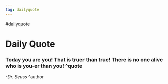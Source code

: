 ```yaml
---
tag: dailyquote
---
```


#dailyquote

# Daily Quote

### Today you are you! That is truer than true! There is no one alive who is you-er than you! ^quote
*-Dr. Seuss* ^author
